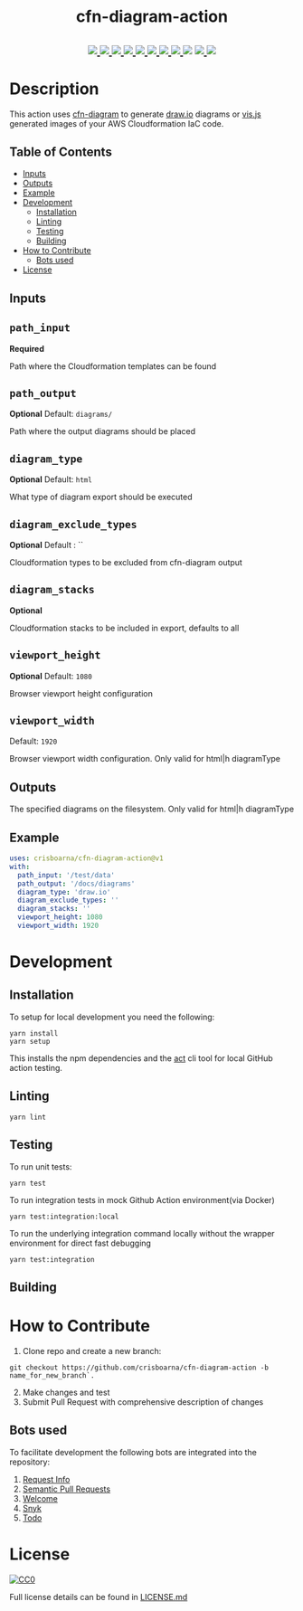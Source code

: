 <div align="center">
<h1>cfn-diagram-action</h1>
<h2>
  <a href="https://github.com/crisboarna/cfn-diagram-action/actions/workflows/merge_main.yaml">
    <img src="https://github.com/crisboarna/cfn-diagram-action/workflows/CI/CD/badge.svg">
  </a>
  <a href="https://snyk.io/test/github/crisboarna/cfn-diagram-action">
    <img src="https://snyk.io/test/github/crisboarna/cfn-diagram-action/badge.svg?targetFile=package.json">
  </a>
  <a href="https://codecov.io/gh/crisboarna/cfn-diagram-action">
    <img src="https://img.shields.io/codecov/c/github/crisboarna/cfn-diagram-action.svg">
  </a>
  <a href="https://github.com/crisboarna/cfn-diagram-action">
    <img src="https://img.shields.io/github/stars/crisboarna/cfn-diagram-action.svg">
  </a>
  <a href="https://github.com/crisboarna/cfn-diagram-action/issues">
    <img src="https://img.shields.io/github/issues/crisboarna/cfn-diagram-action.svg">
  </a>
  <a href="https://opensource.org/licenses/MIT">
    <img src="https://img.shields.io/github/license/crisboarna/cfn-diagram-action">
  </a>
  <a href="https://github.com/semantic-release/semantic-release">
    <img src="https://img.shields.io/badge/%20%20%F0%9F%93%A6%F0%9F%9A%80-semantic--release-e10079.svg?style=flat-square)">
  </a>
  <a href="https://commitizen.github.io/cz-cli/">
    <img src="https://img.shields.io/badge/commitizen-friendly-brightgreen.svg?style=flat-square">
  </a>
    <img src="https://badges.frapsoft.com/os/v1/open-source.svg?v=103" >
  <a href="https://github.com/crisboarna">
    <img src="https://img.shields.io/badge/made%20by-crisboarna-blue.svg" >
  </a>
  <a href="https://github.com/crisboarna/cfn-diagram-action/pulls">
    <img src="https://img.shields.io/badge/PRs-welcome-brightgreen.svg?style=flat">
  </a>
</h2>
</div>

# Description

This action uses [cfn-diagram](https://github.com/mhlabs/cfn-diagram) to generate [draw.io](https://draw.io) diagrams or [vis.js](https://visjs.org) generated images of your AWS Cloudformation IaC code.

## Table of Contents
* [Inputs](#inputs)
* [Outputs](#outputs)
* [Example](#example)
* [Development](#development)
  * [Installation](#installation)
  * [Linting](#linting)
  * [Testing](#testing)
  * [Building](#building)
* [How to Contribute](#how-to-contribute)
  * [Bots used](#bots-used)
* [License](#license)

## Inputs

## `path_input`

**Required** 

Path where the Cloudformation templates can be found

## `path_output`

**Optional**
Default: `diagrams/`

Path where the output diagrams should be placed

## `diagram_type`

**Optional**
Default: `html`

What type of diagram export should be executed

## `diagram_exclude_types`

**Optional** 
Default : ``

Cloudformation types to be excluded from cfn-diagram output

## `diagram_stacks`

**Optional** 

Cloudformation stacks to be included in export, defaults to all

## `viewport_height`

**Optional** 
Default: `1080`

Browser viewport height configuration

## `viewport_width`
Default: `1920`

Browser viewport width configuration. Only valid for html|h diagramType

## Outputs
The specified diagrams on the filesystem. Only valid for html|h diagramType

## Example

```yaml
uses: crisboarna/cfn-diagram-action@v1
with:
  path_input: '/test/data'
  path_output: '/docs/diagrams'
  diagram_type: 'draw.io'
  diagram_exclude_types: ''
  diagram_stacks: ''
  viewport_height: 1080
  viewport_width: 1920
```

# Development
## Installation
To setup for local development you need the following:
```shell
yarn install
yarn setup
```

This installs the npm dependencies and the [act](https://github.com/nektos/act) cli tool for local GitHub action testing.

## Linting
```shell
yarn lint
```
## Testing
To run unit tests:
```shell
yarn test
```
To run integration tests in mock Github Action environment(via Docker)
```shell
yarn test:integration:local
```

To run the underlying integration command locally without the wrapper environment for direct fast debugging
```shell
yarn test:integration
```
## Building

# How to Contribute

1. Clone repo and create a new branch:
```shell
git checkout https://github.com/crisboarna/cfn-diagram-action -b name_for_new_branch`.
````
2. Make changes and test
3. Submit Pull Request with comprehensive description of changes

## Bots used
To facilitate development the following bots are integrated into the repository:
1. [Request Info](https://github.com/behaviorbot/request-info)
2. [Semantic Pull Requests](https://github.com/apps/semantic-pull-requests)
2. [Welcome](https://github.com/apps/welcome)
3. [Snyk](https://github.com/marketplace/snyk)
4. [Todo](https://github.com/apps/todo)

# License
[![CC0](https://licensebuttons.net/p/zero/1.0/88x31.png)](https://creativecommons.org/publicdomain/zero/1.0/)

Full license details can be found in [LICENSE.md](./LICENSE.md)
